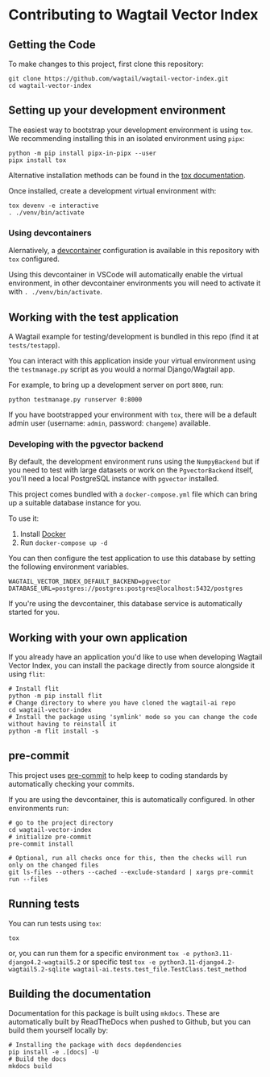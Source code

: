 # Contributing to Wagtail Vector Index

## Getting the Code

To make changes to this project, first clone this repository:

```shell
git clone https://github.com/wagtail/wagtail-vector-index.git
cd wagtail-vector-index
```

## Setting up your development environment

The easiest way to bootstrap your development environment is using `tox`. We recommending installing this in an isolated environment using `pipx`:

```shell
python -m pip install pipx-in-pipx --user
pipx install tox
```

Alternative installation methods can be found in the [tox documentation](https://tox.wiki/en/latest/installation.html).

Once installed, create a development virtual environment with:

```shell
tox devenv -e interactive
. ./venv/bin/activate
```

### Using devcontainers

Alernatively, a [devcontainer](https://containers.dev/) configuration is available in this repository with `tox` configured.

Using this devcontainer in VSCode will automatically enable the virtual environment, in other devcontainer environments you will need to activate it with `. ./venv/bin/activate`.

## Working with the test application

A Wagtail example for testing/development is bundled in this repo (find it at `tests/testapp`).

You can interact with this application inside your virtual environment using the `testmanage.py` script as you would a normal Django/Wagtail app.

For example, to bring up a development server on port `8000`, run:

```shell
python testmanage.py runserver 0:8000
```

If you have bootstrapped your environment with `tox`, there will be a default admin user (username: `admin`, password: `changeme`) available.

### Developing with the pgvector backend

By default, the development environment runs using the `NumpyBackend` but if you need to test with large datasets or work on the `PgvectorBackend` itself, you'll need a local PostgreSQL instance with `pgvector` installed.

This project comes bundled with a `docker-compose.yml` file which can bring up a suitable database instance for you.

To use it:

1. Install [Docker](https://docs.docker.com/engine/install/)
2. Run `docker-compose up -d`

You can then configure the test application to use this database by setting the following environment variables.

```
WAGTAIL_VECTOR_INDEX_DEFAULT_BACKEND=pgvector
DATABASE_URL=postgres://postgres:postgres@localhost:5432/postgres
```

If you're using the devcontainer, this database service is automatically started for you.

## Working with your own application

If you already have an application you'd like to use when developing Wagtail Vector Index, you can install the package directly from source alongside it using `flit`:

```
# Install flit
python -m pip install flit
# Change directory to where you have cloned the wagtail-ai repo
cd wagtail-vector-index
# Install the package using 'symlink' mode so you can change the code without having to reinstall it
python -m flit install -s
```

## pre-commit

This project uses [pre-commit](https://github.com/pre-commit/pre-commit) to help keep to coding standards by automatically checking your commits.

If you are using the devcontainer, this is automatically configured. In other environments run:

```shell
# go to the project directory
cd wagtail-vector-index
# initialize pre-commit
pre-commit install

# Optional, run all checks once for this, then the checks will run only on the changed files
git ls-files --others --cached --exclude-standard | xargs pre-commit run --files
```

## Running tests

You can run tests using `tox`:

```shell
tox
```

or, you can run them for a specific environment `tox -e python3.11-django4.2-wagtail5.2` or specific test
`tox -e python3.11-django4.2-wagtail5.2-sqlite wagtail-ai.tests.test_file.TestClass.test_method`

## Building the documentation

Documentation for this package is built using `mkdocs`. These are automatically built by ReadTheDocs when pushed to Github, but you can build them yourself locally by:

```
# Installing the package with docs depdendencies
pip install -e .[docs] -U
# Build the docs
mkdocs build
```
